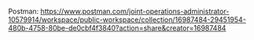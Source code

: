 Postman: https://www.postman.com/joint-operations-administrator-10579914/workspace/public-workspace/collection/16987484-29451954-480b-4758-80be-de0cbf4f3840?action=share&creator=16987484
